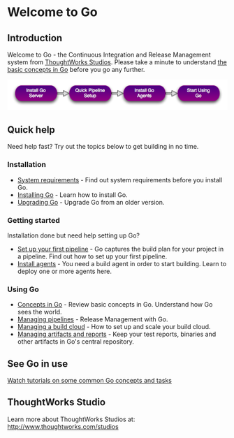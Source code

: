 # Welcome to Go

## Introduction

Welcome to Go - the Continuous Integration and Release Management system from [ThoughtWorks Studios](http://www.thoughtworks.com/products). Please take a minute to understand [the basic concepts in Go](../introduction/concepts_in_go.html) before you go any further.

![Start using Go](../resources/images/welcome.png)

## Quick help

Need help fast? Try out the topics below to get building in no time.

### Installation

-   [System requirements](../installation/system_requirements.html) - Find out system requirements before you install Go.
-   [Installing Go](../installation/installing_go_server.html) - Learn how to install Go.
-   [Upgrading Go](../installation/upgrading_go.html) - Upgrade Go from an older version.

### Getting started

Installation done but need help setting up Go?

-   [Set up your first pipeline](configuration/quick_pipeline_setup.html) - Go captures the build plan for your project in a pipeline. Find out how to set up your first pipeline.
-   [Install agents](../installation/installing_go_agent.html) - You need a build agent in order to start building. Learn to deploy one or more agents here.

### Using Go

-   [Concepts in Go](../introduction/concepts_in_go.html) - Review basic concepts in Go. Understand how Go sees the world.
-   [Managing pipelines](managing_pipelines.html) - Release Management with Go.
-   [Managing a build cloud](../advanced_usage/managing_a_build_cloud.html) - How to set up and scale your build cloud.
-   [Managing artifacts and reports](../configuration/managing_artifacts_and_reports.html) - Keep your test reports, binaries and other artifacts in Go's central repository.

## See Go in use

[Watch tutorials on some common Go concepts and tasks](http://www.thoughtworks-studios.com/go-agile-release-management/videos)

## ThoughtWorks Studio

Learn more about ThoughtWorks Studios at: <http://www.thoughtworks.com/studios>
